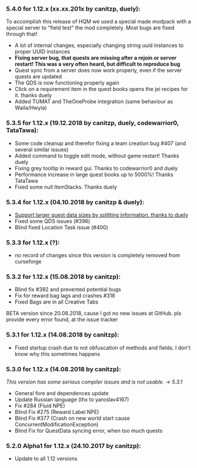 ### 5.4.0 for 1.12.x (xx.xx.201x by canitzp, duely):
To accomplish this release of HQM we used a special made modpack with a special server to "field test" the mod completely. Most bugs are fixed through that!

- A lot of internal changes, especially changing string uuid instances to proper UUID instances
- **Fixing server bug, that quests are missing after a rejoin or server restart! This was a very often heard, but difficult to reproduce bug**
- Quest sync from a server does now work properly, even if the server quests are updated
- The QDS is now functioning properly again
- Click on a requirement item in the quest books opens the jei recipes for it. thanks duely
- Added TUMAT and TheOneProbe integration (same behaviour as Waila/Hwyla)

### 5.3.5 for 1.12.x (19.12.2018 by canitzp, duely, codewarrior0, TataTawa):
- Some code cleanup and therefor fixing a team creation bug #407 (and several similar issues)
- Added command to toggle edit mode, without game restart! Thanks duely
- Fixing grey tooltip in reward gui. Thanks to codewarrior0 and duely
- Performance increase in large quest books up to 5000%! Thanks TataTawa
- Fixed some null ItemStacks. Thanks duely

### 5.3.4 for 1.12.x (04.10.2018 by canitzp & duely):
- [Support larger quest data sizes by splitting information. thanks to duely](https://github.com/lorddusk/HQM/commit/c2ba8e2c1be5dfea8c25a98223b4696468bead8d)
- Fixed some QDS issues (#396)
- Blind fixed Location Task issue (#400)

### 5.3.3 for 1.12.x (?):
- no record of changes since this version is completely removed from curseforge

### 5.3.2 for 1.12.x (15.08.2018 by canitzp):
- Blind fix #392 and prevented potential bugs
- Fix for reward bag lags and crashes #318
- Fixed Bags are in all Creative Tabs

BETA version since 20.08.2018, cause I got no new issues at GitHub. pls provide every error found, at the issue tracker

### 5.3.1 for 1.12.x (14.08.2018 by canitzp):
- Fixed startup crash due to not obfuscation of methods and fields. I don't know why this sometimes happens

### 5.3.0 for 1.12.x (14.08.2018 by canitzp):
_This version has some serious compiler issues and is not usable. -> 5.3.1_
- General fore and dependences update
- Update Russian language (thx to yaroslav4167)
- Fix #284 (Fluid NPE)
- Blind Fix #275 (Reward Label NPE)
- Blind Fix #377 (Crash on new world start cause ConcurrentModificationException)
- Blind Fix for QuestData syncing error, when too much quests


### 5.2.0 Alpha1 for 1.12.x (24.10.2017 by canitzp):
- Update to all 1.12 versions